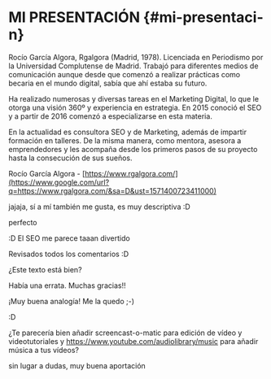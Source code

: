 # MI PRESENTACIÓN {#mi-presentaci-n}

Rocío García Algora, Rgalgora (Madrid, 1978). Licenciada en Periodismo por la Universidad Complutense de Madrid. Trabajó para diferentes medios de comunicación aunque desde que comenzó a realizar prácticas como becaria en el mundo digital, sabía que ahí estaba su futuro.

Ha realizado numerosas y diversas tareas en el Marketing Digital, lo que le otorga una visión 360º y experiencia en estrategia. En 2015 conoció el SEO y a partir de 2016 comenzó a especializarse en esta materia.

En la actualidad es consultora SEO y de Marketing, además de impartir formación en talleres. De la misma manera, como mentora, asesora a emprendedores y les acompaña desde los primeros pasos de su proyecto hasta la consecución de sus sueños.

Rocío García Algora -  [https://www.rgalgora.com/](https://www.google.com/url?q=https://www.rgalgora.com/&sa=D&ust=1571400723411000)

jajaja, sí a mí también me gusta, es muy descriptiva :D

perfecto

:D El SEO me parece taaan divertido

Revisados todos los comentarios :D

¿Este texto está bien?

Había una errata. Muchas gracias!!

¡Muy buena analogía! Me la quedo ;-)

:D

¿Te parecería bien añadir screencast-o-matic para edición de vídeo y videotutoriales y https://www.youtube.com/audiolibrary/music para añadir música a tus vídeos?

sin lugar a dudas, muy buena aportación